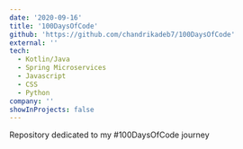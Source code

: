 ```yaml
---
date: '2020-09-16'
title: '100DaysOfCode'
github: 'https://github.com/chandrikadeb7/100DaysOfCode'
external: ''
tech:
  - Kotlin/Java
  - Spring Microservices
  - Javascript
  - CSS
  - Python
company: ''
showInProjects: false
---
```


Repository dedicated to my #100DaysOfCode journey
